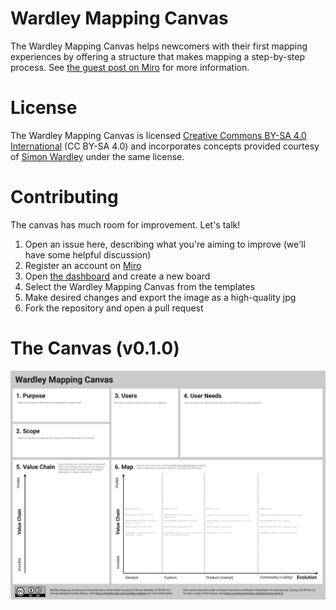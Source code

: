 # Wardley Mapping Canvas

The Wardley Mapping Canvas helps newcomers with their first mapping experiences by offering a structure that makes mapping a step-by-step process. See [the guest post on Miro](https://miro.com/blog/wardley-maps-whiteboard-canvas/) for more information.



# License

The Wardley Mapping Canvas is licensed [Creative Commons BY-SA 4.0 International](https://creativecommons.org/licenses/by-sa/4.0/) (CC BY-SA 4.0) and incorporates concepts provided courtesy of [Simon Wardley](https://twitter.com/swardley) under the same license.


# Contributing

The canvas has much room for improvement. Let's talk!

1. Open an issue here, describing what you're aiming to improve (we'll have some helpful discussion)
2. Register an account on [Miro](https://miro.com)
3. Open [the dashboard](https://miro.com/app/dashboard/) and create a new board
4. Select the Wardley Mapping Canvas from the templates
5. Make desired changes and export the image as a high-quality jpg
6. Fork the repository and open a pull request


# The Canvas (v0.1.0)

![Wardley Mapping Canvas](/Wardley%20Mapping%20Canvas.jpg?raw=true)
